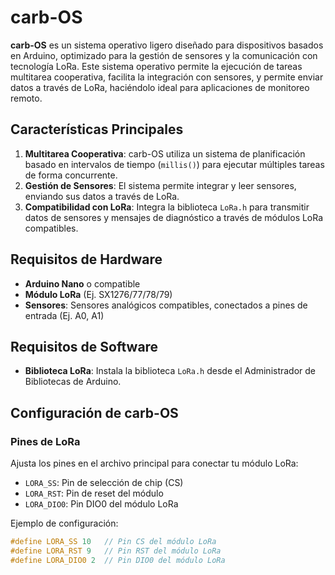 # carb-OS

**carb-OS** es un sistema operativo ligero diseñado para dispositivos basados en Arduino, optimizado para la gestión de sensores y la comunicación con tecnología LoRa. Este sistema operativo permite la ejecución de tareas multitarea cooperativa, facilita la integración con sensores, y permite enviar datos a través de LoRa, haciéndolo ideal para aplicaciones de monitoreo remoto.

## Características Principales

1. **Multitarea Cooperativa**: carb-OS utiliza un sistema de planificación basado en intervalos de tiempo (`millis()`) para ejecutar múltiples tareas de forma concurrente.
2. **Gestión de Sensores**: El sistema permite integrar y leer sensores, enviando sus datos a través de LoRa.
3. **Compatibilidad con LoRa**: Integra la biblioteca `LoRa.h` para transmitir datos de sensores y mensajes de diagnóstico a través de módulos LoRa compatibles.

## Requisitos de Hardware

- **Arduino Nano** o compatible
- **Módulo LoRa** (Ej. SX1276/77/78/79)
- **Sensores**: Sensores analógicos compatibles, conectados a pines de entrada (Ej. A0, A1)

## Requisitos de Software

- **Biblioteca LoRa**: Instala la biblioteca `LoRa.h` desde el Administrador de Bibliotecas de Arduino.

## Configuración de carb-OS

### Pines de LoRa
Ajusta los pines en el archivo principal para conectar tu módulo LoRa:
- `LORA_SS`: Pin de selección de chip (CS)
- `LORA_RST`: Pin de reset del módulo
- `LORA_DIO0`: Pin DIO0 del módulo LoRa

Ejemplo de configuración:
```cpp
#define LORA_SS 10   // Pin CS del módulo LoRa
#define LORA_RST 9   // Pin RST del módulo LoRa
#define LORA_DIO0 2  // Pin DIO0 del módulo LoRa
